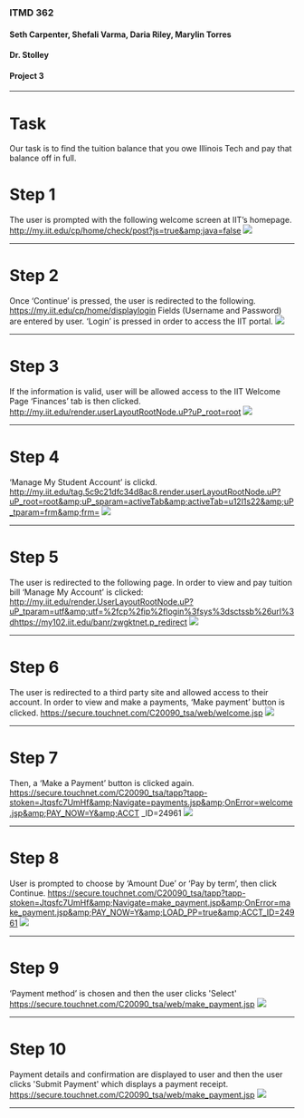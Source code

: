 ### ITMD 362
#### Seth Carpenter, Shefali Varma, Daria Riley, Marylin Torres
#### Dr. Stolley
#### Project 3
---
# Task

Our task is to find the tuition balance that you owe Illinois Tech and pay that balance off in full.

# Step 1

The user is prompted with the following welcome screen at IIT’s homepage.
http://my.iit.edu/cp/home/check/post?js=true&amp;java=false
![](1.PNG)

---
# Step 2

Once ‘Continue’ is pressed, the user is redirected to the following.
https://my.iit.edu/cp/home/displaylogin
Fields (Username and Password) are entered by user. ‘Login’ is pressed in order to access the IIT portal.
![](2.PNG)

---
# Step 3

If the information is valid, user will be allowed access to the IIT Welcome Page
‘Finances’ tab is then clicked.
http://my.iit.edu/render.userLayoutRootNode.uP?uP_root=root
![](3.PNG)

---
# Step 4

‘Manage My Student Account’ is clickd.
http://my.iit.edu/tag.5c9c21dfc34d8ac8.render.userLayoutRootNode.uP?uP_root=root&amp;uP_sparam=activeTab&amp;activeTab=u12l1s22&amp;uP_tparam=frm&amp;frm=
![](4.PNG)

---
# Step 5

The user is redirected to the following page. In order to view and pay tuition bill ‘Manage My Account’ is clicked:
http://my.iit.edu/render.UserLayoutRootNode.uP?uP_tparam=utf&amp;utf=%2fcp%2fip%2flogin%3fsys%3dsctssb%26url%3dhttps://my102.iit.edu/banr/zwgktnet.p_redirect
![](5.PNG)

---
# Step 6

The user is redirected to a third party site and allowed access to their account.
In order to view and make a payments, ‘Make payment’ button is clicked.
https://secure.touchnet.com/C20090_tsa/web/welcome.jsp
![](6.PNG)

---
# Step 7

Then, a ‘Make a Payment’ button is clicked again.
https://secure.touchnet.com/C20090_tsa/tapp?tapp-stoken=Jtqsfc7UmHf&amp;Navigate=payments.jsp&amp;OnError=welcome.jsp&amp;PAY_NOW=Y&amp;ACCT
_ID=24961
![](7.PNG)

---
# Step 8

User is prompted to choose by ‘Amount Due’ or ‘Pay by term’, then click Continue.
https://secure.touchnet.com/C20090_tsa/tapp?tapp-stoken=Jtqsfc7UmHf&amp;Navigate=make_payment.jsp&amp;OnError=make_payment.jsp&amp;PAY_NOW=Y&amp;LOAD_PP=true&amp;ACCT_ID=24961
![](8.PNG)

---
# Step 9

‘Payment method’ is chosen and then the user clicks 'Select'
https://secure.touchnet.com/C20090_tsa/web/make_payment.jsp
![](9.PNG)

---
# Step 10

Payment details and confirmation are displayed to user and then the user clicks 'Submit Payment' which displays a payment receipt.
https://secure.touchnet.com/C20090_tsa/web/make_payment.jsp
![](10.PNG)

---
